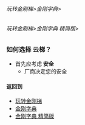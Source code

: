 ###### 玩转金刚梯>金刚字典>
###### 玩转金刚梯>金刚字典 精简版>

### 如何选择 云梯？
- 首先应考虑<Strong> 安全 </Strong>
  - 厂商决定您的安全
#### 返回到
- [玩转金刚梯](https://github.com/a2zitpro/web/blob/master/LadderFree/A.md)
- [金刚字典](https://github.com/a2zitpro/web/blob/master/LadderFree/kkDictionary/KKDictionary.md)
- [金刚字典 精简版](https://github.com/a2zitpro/web/blob/master/LadderFree/kkDictionary/KKDictionaryShortVersion.md)

